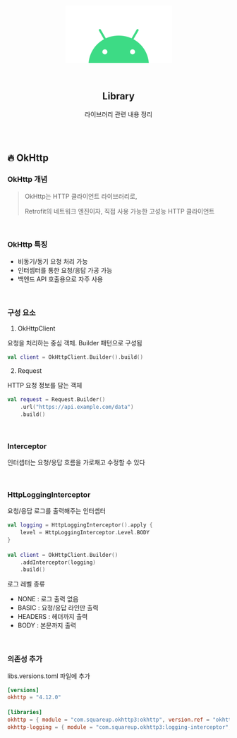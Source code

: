 <div align="center">
  <p>
    <img src="../README.assets/android.png">
  </p>
  <br>
  <h2>Library</h2>
  <p>라이브러리 관련 내용 정리</p>
  <br>
  <br>
</div>




## 🔥 OkHttp

### OkHttp 개념

> OkHttp는 HTTP 클라이언트 라이브러리로,
>
> Retrofit의 네트워크 엔진이자, 직접 사용 가능한 고성능 HTTP 클라이언트

<br>

### OkHttp 특징

- 비동기/동기 요청 처리 가능
- 인터셉터를 통한 요청/응답 가공 가능
- 백엔드 API 호출용으로 자주 사용

<br>

### 구성 요소

1. OkHttpClient

요청을 처리하는 중심 객체. Builder 패턴으로 구성됨

```kotlin
val client = OkHttpClient.Builder().build()
```

2. Request

HTTP 요청 정보를 담는 객체

```kotlin
val request = Request.Builder()
    .url("https://api.example.com/data")
    .build()
```

<br>

### Interceptor

인터셉터는 요청/응답 흐름을 가로채고 수정할 수 있다

<br>

### HttpLoggingInterceptor

요청/응답 로그를 출력해주는 인터셉터

```kotlin
val logging = HttpLoggingInterceptor().apply {
    level = HttpLoggingInterceptor.Level.BODY
}

val client = OkHttpClient.Builder()
    .addInterceptor(logging)
    .build()
```

로그 레벨 종류

- NONE : 로그 출력 없음
- BASIC : 요청/응답 라인만 출력
- HEADERS : 헤더까지 출력
- BODY : 본문까지 출력

<br>

### 의존성 추가

libs.versions.toml 파일에 추가

```toml
[versions]
okhttp = "4.12.0"

[libraries]
okhttp = { module = "com.squareup.okhttp3:okhttp", version.ref = "okhttp" }
okhttp-logging = { module = "com.squareup.okhttp3:logging-interceptor", version.ref = "okhttp" }
```
